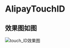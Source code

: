 # AlipayTouchID


## 效果图如图

![touch_ID效果图](http://upload-images.jianshu.io/upload_images/1038348-25da57be892bd982.gif?imageMogr2/auto-orient/strip)
